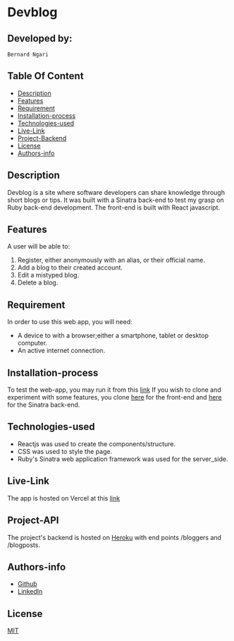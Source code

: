 # Devblog

## Developed by:
    Bernard Ngari

## Table Of Content

+ [Description](#Description)
+ [Features](#Features)
+ [Requirement](#Requirement)
+ [Installation-process](#Installation-process)
+ [Technologies-used](#Technologies-used)
+ [Live-Link](#Live-Link)
+ [Project-Backend](#Project-backend)
+ [License](#License)
+ [Authors-info](#Authors-info)

## Description
<p>Devblog is a site where software developers can share knowledge through short blogs or tips. It was built with a Sinatra back-end to test my grasp on Ruby back-end development. The front-end is built with React javascript.
</p>

## Features
A user will be able to:
1. Register, either anonymously with an alias, or their official name.
2. Add a blog to their created account.
3. Edit a mistyped blog.
4. Delete a blog.
## Requirement
In order to use this web app, you will need:
* A device to with a browser;either a smartphone, tablet or desktop computer.
* An active internet connection.

## Installation-process
To test the web-app, you may run it from this [link](https://devblog-frontend.vercel.app/)
If you wish to clone and experiment with some features, you clone [here](https://github.com/Bernardngari/Devblog-frontend) for the front-end and [here](https://github.com/Bernardngari/Devblog-backend) for the Sinatra back-end.

## Technologies-used
* Reactjs was used to create the components/structure.
* CSS was used to style the page.
* Ruby's Sinatra web application framework was used for the server_side.

## Live-Link
The app is hosted on Vercel at this [link](https://devblog-frontend.vercel.app/)

## Project-API
The project's backend is hosted on [Heroku](https://devblog-2.herokuapp.com/) with end points /bloggers and /blogposts.



## Authors-info

* [Github](https://github.com/Bernardngari)
* [LinkedIn](https://www.linkedin.com/in/bernardngari/)

## License
[MIT]()
